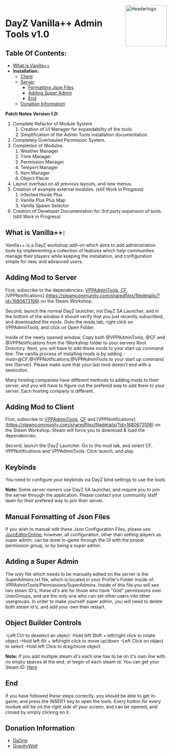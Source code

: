 
<img src="https://i.imgur.com/3bu7aN9.png" align="right" alt="Headerlogo" height="128px" width="128px">

# DayZ Vanilla++ Admin Tools v1.0

## Table Of Contents:
- [What is Vanilla++](#what-is-vanilla)
- **Installation:**
	- [Client](#adding-mod-to-client)
	- [Server](#adding-mod-to-server)
		- [Formatting Json Files](#manual-formatting-of-json-files)
		- [Adding Super Admin](#adding-a-super-admin)
		- [End](#end)
	- [Donation Information](#donation-information)

**Patch Notes Version 1.0:**
1. Complete Refactor of Module System
	1. Creation of UI Manager for expandability of the tools.
	2. Simplification of the Admin Tools installation documentation.
2. Completely Overhauled Permission System.
3. Completion of Modules:
	1. Weather Manager
	2. Time Manager
	3. Permission Manager
	4. Teleport Manager
	5. Item Manager
	6. Object Placer
4. Layout overhaul on all previous layouts, and new menus.
5. Creation of example external modules. (still Work in Progress)
	1. Infected Horde Plus
	2.  Vanilla Plus Plus Map
	3. Vanilla Spawn Selector
6. Creation of Developer Documentation for 3rd party expansion of tools. (still Work in Progress)

## What is Vanilla++:

Vanilla++ is a DayZ workshop add-on which aims to add administration tools by implementing a collection of features which help communities manage their players while keeping the installation, and configuration simple for new, and advanced users.

## Adding Mod to Server

First, subscribe to the dependencies: [VPPAdminTools](https://steamcommunity.com/sharedfiles/filedetails/?id=1708571078), [CF](https://steamcommunity.com/workshop/filedetails/?id=1559212036), [VPPNotifications] (https://steamcommunity.com/sharedfiles/filedetails/?id=1680673106) on the Steam Workshop.

Second, launch the normal DayZ launcher, not DayZ SA Launcher, and in the bottom of the window it should verify that you just recently subscribed, and downloaded the mods. Goto the mods tab, right click on VPPAdminTools, and click on Open Folder.

Inside of the newly opened window, Copy both @VPPAdminTools, @CF and @VPPNotifications from the !Workshop folder to your servers Root Directory. Next, you will have to add these mods to your start up command line. The vanilla process of installing mods is by adding -mod=@CF;@VPPNotifications;@VPPAdminTools to your start up command line (Server). Please make sure that your last mod doesn't end with a semicolon.

Many hosting companies have different methods to adding mods to their server, and you will have to figure out the prefered way to add them to your server. Each hosting company is different.

## Adding Mod to Client
First, subscribe to [VPPAdminTools](https://steamcommunity.com/sharedfiles/filedetails/?id=1708571078), [CF](https://steamcommunity.com/workshop/filedetails/?id=1559212036) and [VPPNotifications] (https://steamcommunity.com/sharedfiles/filedetails/?id=1680673106) on the Steam Workshop. Steam will force you to download & load the dependencies.

Second, launch the DayZ Launcher. Go to the mod tab, and select CF, VPPNotifications and VPPAdminTools. Click launch, and play.

## Keybinds
You need to configure your keybinds via DayZ bind settings to use the tools.

**Note:**
Some server owners use DayZ SA launcher, and require you to join the server through the application. Please contact your community staff team for their prefered way to join their server.

## Manual Formatting of Json Files

If you wish to manual edit these Json Configuration Files, please use [JsonEditorOnline](https://jsoneditoronline.org/); however, all configuration, other than setting players as super admin, can be done in-game through the UI with the proper permission group, or by being a super admin.

## Adding a Super Admin

The only file which needs to be manually edited on the server is the SuperAdmins.txt file, which is located in your Profile's Folder inside of: VPPAdminTools/Permissions/SuperAdmins. Inside of this file you will see two steam ID's, these id's are for those who have "God" permissions over UserGroups, and are the only one who can set other users into other usergroups. In order to make yourself super admin, you will need to delete both steam id's, and add your own then restart.

## Object Builder Controls
-Left Ctrl to deselect an object
-Hold left Shift + left/right click to rotate object
-Hold left Alt + left/right click to move up/down
-Left Click on object to select
-Hold left Click to drag/move object.

**Note:**
If you add multiple steam id's each one has to be on it's own line with no empty spaces at the end, or begin of each steam id. You can get your Steam ID: [Here](http://steamid.io/)

## End
If you have followed these steps correctly, you should be able to get in-game, and press the INSERT key to open the tools. Every button for every module will be on the right side of your screen, and can be opened, and closed by simply clicking on it.

## Donation Information
- [DaOne](https://www.paypal.me/duhonez)
- [GravityWolf](http://paypal.me/GravityWolf)
